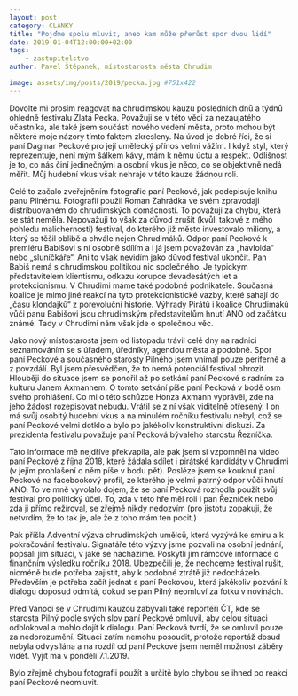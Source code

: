 ```yaml
---
layout: post
category: CLANKY
title: "Pojďme spolu mluvit, aneb kam může přerůst spor dvou lidí"
date: 2019-01-04T12:00:00+02:00  
tags: 
    - zastupitelstvo
author: Pavel Štěpanek, místostarosta města Chrudim

image: assets/img/posts/2019/pecka.jpg #751x422
---
```



Dovolte mi prosím reagovat na chrudimskou kauzu posledních dnů a týdnů ohledně festivalu Zlatá Pecka. Považuji se v této věci za nezaujatého účastníka, ale také jsem součástí nového vedení města, proto mohou být některé moje názory tímto faktem zkresleny. Na úvod je dobré říci, že si paní Dagmar Peckové pro její umělecký přínos velmi vážím. I když styl, který reprezentuje, není mým šálkem kávy, mám k němu úctu a respekt. Odlišnost je to, co nás činí jedinečnými a osobní vkus je něco, co se objektivně nedá měřit. Můj hudební vkus však nehraje v této kauze žádnou roli.

Celé to začalo zveřejněním fotografie paní Peckové, jak podepisuje knihu panu Pilnému. Fotografii použil Roman Zahrádka ve svém zpravodaji distribuovaném do chrudimských domácností. To považuji za chybu, která se stát neměla. Nepovažuji to však za důvod zrušit (kvůli takové z mého pohledu malichernosti) festival, do kterého již město investovalo miliony, a který se těšil oblibě a chvále nejen Chrudimáků. Odpor paní Peckové k premiéru Babišovi s ní osobně sdílím a i já jsem považován za „havloida“ nebo „sluníčkáře“. Ani to však nevidím jako důvod festival ukončit. Pan Babiš nemá s chrudimskou politikou nic společného. Je typickým představitelem klientismu, odkazu korupce devadesátých let a protekcionismu. V Chrudimi máme také podobné podnikatele.  Současná koalice je mimo jiné reakcí na tyto protekcionistické vazby, které sahají do „času klondajků“ z porevoluční historie. Výhrady Pirátů i koalice Chrudimáků vůči panu Babišovi jsou chrudimským představitelům hnutí ANO od začátku známé. Tady v Chrudimi nám však jde o společnou věc.

Jako nový místostarosta jsem od listopadu trávil celé dny na radnici seznamováním se s úřadem, úředníky, agendou města a podobně. Spor paní Peckové a současného starosty Pilného jsem vnímal pouze periferně a z povzdálí. Byl jsem přesvědčen, že to nemá potenciál festival ohrozit. Hlouběji do situace jsem se ponořil až po setkání paní Peckové s radním za kulturu Janem Axmannem. O tomto setkání píše paní Pecková v bodě osm svého prohlášení. Co mi o této schůzce Honza Axmann vyprávěl, zde na jeho žádost rozepisovat nebudu. Vrátil se z ní však viditelně otřesený. I on má svůj osobitý hudební vkus a na minulém ročníku festivalu nebyl, což se paní Peckové velmi dotklo a bylo po jakékoliv konstruktivní diskuzi. Za prezidenta festivalu považuje paní Pecková bývalého starostu Řezníčka.

Tato informace mě nejdříve překvapila, ale pak jsem si vzpomněl na video paní Peckové z října 2018, které žádala sdílet i pirátské kandidáty v Chrudimi (v jejím prohlášení o něm píše v bodu pět). Posléze jsem se kouknul paní Peckové na facebookový profil, ze kterého je velmi patrný odpor vůči hnutí ANO. To ve mně vyvolalo dojem, že se paní Pecková rozhodla použít svůj festival pro politický účel. To, zda v této hře měl roli i pan Řezníček nebo zda ji přímo režíroval, se zřejmě nikdy nedozvím (pro jistotu zopakuji, že netvrdím, že to tak je, ale že z toho mám ten pocit.) 

Pak přišla Adventní výzva chrudimských umělců, která vyzývá ke smíru a k pokračování festivalu. Signatáře této výzvy jsme pozvali na osobní jednání, popsali jim situaci, v jaké se nacházíme. Poskytli jim rámcové informace o finančním výsledku ročníku 2018. Ubezpečili je, že nechceme festival rušit, nicméně bude potřeba zajistit, aby k podobné ztrátě již nedocházelo. Především je potřeba začít jednat s paní Peckovou, která jakékoliv pozvání k dialogu doposud odmítá, dokud se pan Pilný neomluví za fotku v novinách.

Před Vánoci se v Chrudimi kauzou zabývali také reportéři ČT, kde se starosta Pilný podle svých slov paní Peckové omluvil, aby celou situaci odblokoval a mohlo dojít k dialogu. Paní Pecková tvrdí, že se omluvil pouze za nedorozumění. Situaci zatím nemohu posoudit, protože reportáž dosud nebyla odvysílána a na rozdíl od paní Peckové jsem neměl možnost záběry vidět. Vyjít má v pondělí 7.1.2019.

Bylo zřejmě chybou fotografii použít a určitě bylo chybou se ihned po reakci paní Peckové neomluvit. 
